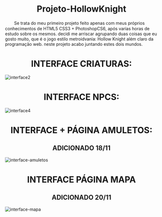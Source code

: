 
# <div align="center"> Projeto-HollowKnight <div>

ㅤㅤ Se trata do meu primeiro projeto feito apenas com meus próprios conhecimentos de HTML5 CSS3 + PhotoshopCS6, após varias horas de estudo sobre os mesmos. decidi me arriscar agrupando duas coisas que eu gosto muito, que é o jogo estilo metroidvania: Hollow Knight além claro da programação web. neste projeto acabo juntando estes dois mundos.
# <div align="center"> INTERFACE CRIATURAS:</div >
![interface2](https://user-images.githubusercontent.com/86329011/202831127-fd73d582-466d-4079-b44e-c0b1022fa2a0.PNG)
# <div align="center"> INTERFACE NPCS:</div >
![interface4](https://user-images.githubusercontent.com/86329011/202831354-ebf81f37-c911-4a82-8690-c491d7fc722b.PNG)
# <div align="center"> INTERFACE + PÁGINA AMULETOS:</div >
## <div align="center">ADICIONADO 18/11</div >
  ![interface-amuletos](https://user-images.githubusercontent.com/86329011/202831533-76d87d17-74ac-473b-b406-c95c744d6e84.PNG) 
# <div align="center"> INTERFACE PÁGINA MAPA</div>
## <div align="center">ADICIONADO 20/11</div >
![interface-mapa](https://user-images.githubusercontent.com/86329011/202889236-7325aa8b-e46c-44ab-bef9-f03d807c3f29.PNG)


